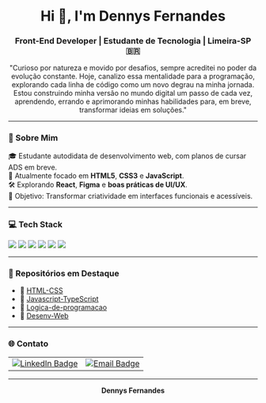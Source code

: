 <h1 align="center">Hi 👋, I'm Dennys Fernandes</h1>
<h3 align="center">Front-End Developer | Estudante de Tecnologia | Limeira-SP 🇧🇷</h3>

<p align="center">
  "Curioso por natureza e movido por desafios, sempre acreditei no poder da evolução constante. Hoje, canalizo essa mentalidade para a programação, explorando cada linha de código como um novo degrau na minha jornada. Estou construindo minha versão no mundo digital um passo de cada vez, aprendendo, errando e aprimorando minhas habilidades para, em breve, transformar ideias em soluções."
</p>

---

### 🧠 Sobre Mim

🎓 Estudante autodidata de desenvolvimento web, com planos de cursar ADS em breve.  
🌱 Atualmente focado em **HTML5**, **CSS3** e **JavaScript**.  
🛠️ Explorando **React**, **Figma** e **boas práticas de UI/UX**.  
🎯 Objetivo: Transformar criatividade em interfaces funcionais e acessíveis.  

---

### 💻 Tech Stack

<p align="left">
  <img src="https://img.shields.io/badge/HTML5-E34F26?style=for-the-badge&logo=html5&logoColor=white"/>
  <img src="https://img.shields.io/badge/CSS3-1572B6?style=for-the-badge&logo=css3&logoColor=white"/>
  <img src="https://img.shields.io/badge/JavaScript-F7DF1E?style=for-the-badge&logo=javascript&logoColor=black"/>
  <img src="https://img.shields.io/badge/React-20232A?style=for-the-badge&logo=react&logoColor=61DAFB"/>
  <img src="https://img.shields.io/badge/Figma-0AC97F?style=for-the-badge&logo=figma&logoColor=white"/>
  <img src="https://img.shields.io/badge/GitHub-181717?style=for-the-badge&logo=github&logoColor=white"/>
</p>

---

### 📂 Repositórios em Destaque

- 📌 [HTML-CSS](https://github.com/fernandesdennys/HTML-CSS)
- 📌 [Javascript-TypeScript](https://github.com/fernandesdennys/Javascript-TypeScript)
- 📌 [Logica-de-programacao](https://github.com/fernandesdennys/Logica-de-programacao)
- 📌 [Desenv-Web](https://github.com/fernandesdennys/Desenv-Web)

---

### 🌐 Contato

<table>
  <tr>
    <td>
      <a href="https://www.linkedin.com/in/dennysfernandes/" target="_blank">
        <img src="https://img.shields.io/badge/-LinkedIn-0A66C2?style=for-the-badge&logo=linkedin&logoColor=white" alt="LinkedIn Badge">
      </a>
    </td>
    <td>
      <a href="mailto:dennys.projetos@outlook.com" target="_blank">
        <img src="https://img.shields.io/badge/-Email-D14836?style=for-the-badge&logo=gmail&logoColor=white" alt="Email Badge">
      </a>
    </td>
  </tr>
</table>

---

<p align="center"><strong>Dennys Fernandes</strong></p>
